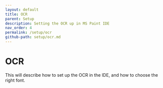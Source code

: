 ```yaml
---
layout: default
title: OCR
parent: Setup
description: Setting the OCR up in MS Paint IDE
nav_order: 4
permalink: /setup/ocr
github-path: setup/ocr.md
---
```


# OCR

This will describe how to set up the OCR in the IDE, and how to choose the right font.

